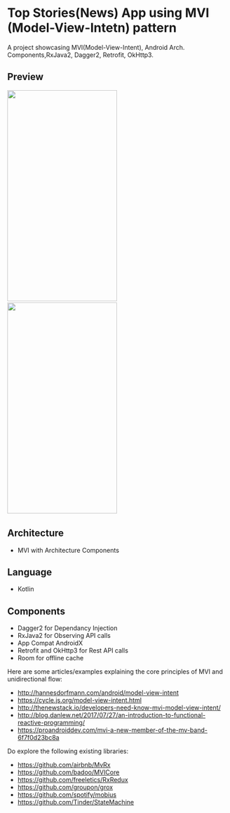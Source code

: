 # Top Stories(News) App using MVI (Model-View-Intetn) pattern
A project showcasing MVI(Model-View-Intent), Android Arch. Components,RxJava2, Dagger2, Retrofit, OkHttp3.

## Preview
<img src="gif_1.gif" width="250" height="480"/> &nbsp;&nbsp;
<img src="gif_2.gif" width="250" height="480"/> &nbsp;&nbsp;

## Architecture
* MVI with Architecture Components

## Language
* Kotlin

## Components
* Dagger2 for Dependancy Injection
* RxJava2 for Observing API calls
* App Compat AndroidX
* Retrofit and OkHttp3 for Rest API calls
* Room for offline cache

Here are some articles/examples explaining the core principles of MVI and unidirectional flow:

- http://hannesdorfmann.com/android/model-view-intent
- https://cycle.js.org/model-view-intent.html
- http://thenewstack.io/developers-need-know-mvi-model-view-intent/
- http://blog.danlew.net/2017/07/27/an-introduction-to-functional-reactive-programming/
- https://proandroiddev.com/mvi-a-new-member-of-the-mv-band-6f7f0d23bc8a

Do explore the following existing libraries:

- https://github.com/airbnb/MvRx
- https://github.com/badoo/MVICore
- https://github.com/freeletics/RxRedux
- https://github.com/groupon/grox
- https://github.com/spotify/mobius
- https://github.com/Tinder/StateMachine
